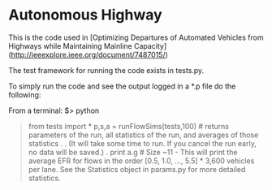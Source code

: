 # Autonomous Highway
This is the code used in [Optimizing Departures of Automated Vehicles from Highways while Maintaining Mainline Capacity] (http://ieeexplore.ieee.org/document/7487015/)


The test framework for running the code exists in tests.py.

To simply run the code and see the output logged in a *.p file do the following:

From a terminal:
$> python
>from tests import *
>p,s,a = runFlowSims(tests,100) # returns parameters of the run, all statistics of the run, and averages of those statistics
.
. (It will take some time to run. If you cancel the run early, no data will be saved.)
.
> print a.g # Size ~11 - This will print the average EFR for flows in the order [0.5, 1.0, ..., 5.5] * 3,600 vehicles per lane. See the Statistics object in params.py for more detailed statistics. 

